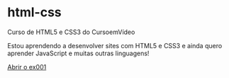 # html-css
 Curso de HTML5 e CSS3 do CursoemVídeo

Estou aprendendo a desenvolver sites com HTML5 e CSS3 e ainda quero aprender JavaScript e muitas outras linguagens!

<a href="https://lucassoliveiira.github.io/html-css/exercicios/ex001/index.html/" target="_blank">Abrir o ex001</a>